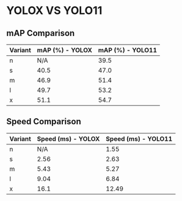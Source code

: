 ---
---
# YOLOX VS YOLO11

## mAP Comparison

| Variant | mAP (%) - YOLOX | mAP (%) - YOLO11 |
|---------|--------------------|--------------------|
| n | N/A | 39.5 |
| s | 40.5 | 47.0 |
| m | 46.9 | 51.4 |
| l | 49.7 | 53.2 |
| x | 51.1 | 54.7 |

## Speed Comparison

| Variant | Speed (ms) - YOLOX | Speed (ms) - YOLO11 |
|---------|-----------------------|-----------------------|
| n | N/A | 1.55 |
| s | 2.56 | 2.63 |
| m | 5.43 | 5.27 |
| l | 9.04 | 6.84 |
| x | 16.1 | 12.49 |
